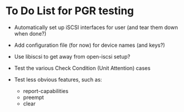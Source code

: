 To Do List for PGR testing
==========================

* Automatically set up iSCSI interfaces for user (and tear them down
  when done?)

* Add configuration file (for now) for device names (and keys?)

* Use libiscsi to get away from open-iscsi setup?

* Test the various Check Condition (Unit Attention) cases

* Test less obvious features, such as:
    - report-capabilities
    - preempt
    - clear
